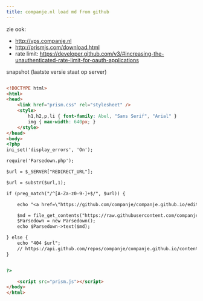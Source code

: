 ```yaml
---
title: companje.nl load md from github
---
```


zie ook:
* http://vps.companje.nl
* http://prismjs.com/download.html
* rate limit: https://developer.github.com/v3/#increasing-the-unauthenticated-rate-limit-for-oauth-applications


snapshot (laatste versie staat op server)
```html

<!DOCTYPE html>
<html>
<head>
	<link href="prism.css" rel="stylesheet" />
	<style>
		h1,h2,p,li { font-family: Abel, "Sans Serif", "Arial" }
		img { max-width: 640px; }
	</style>
</head>
<body>
<?php
ini_set('display_errors', 'On');

require('Parsedown.php');

$url = $_SERVER["REDIRECT_URL"];

$url = substr($url,1);

if (preg_match("/^[A-Za-z0-9-]+$/", $url)) {

	echo "<a href=\"https://github.com/companje/companje.github.io/edit/master/$url.md\">edit</a>";

	$md = file_get_contents("https://raw.githubusercontent.com/companje/companje.github.io/master/$url.md");
	$Parsedown = new Parsedown();
	echo $Parsedown->text($md);

} else {
    echo "404 $url";
    // https://api.github.com/repos/companje/companje.github.io/contents/
}


?>

	<script src="prism.js"></script>
</body>
</html>
```

